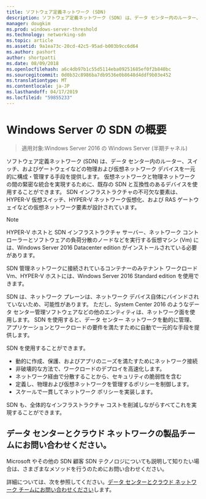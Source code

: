 ```yaml
---
title: ソフトウェア定義ネットワーク (SDN)
description: ソフトウェア定義ネットワーク (SDN) は、データ センター内のルーター、スイッチ、およびゲートウェイなどの物理および仮想ネットワーク デバイスを一元的に構成・管理する手段を提供します。 このトピックを使用して、Windows Server、System Center、および Microsoft Azure で提供されるソフトウェア定義ネットワーク (SDN) テクノロジについて説明します。
manager: dougkim
ms.prod: windows-server-threshold
ms.technology: networking-sdn
ms.topic: article
ms.assetid: 9a1ea73c-20cd-42c5-95ad-b003b9cc6d64
ms.author: pashort
author: shortpatti
ms.date: 08/09/2018
ms.openlocfilehash: a6c4db97b1c55d5114eba09251685ef0f2b840bc
ms.sourcegitcommit: 0d0b32c8986ba7db9536e0b8648d4ddf9b03e452
ms.translationtype: MT
ms.contentlocale: ja-JP
ms.lasthandoff: 04/17/2019
ms.locfileid: "59855233"
---
```

# <a name="sdn-in-windows-server-overview"></a>Windows Server の SDN の概要

>適用対象:Windows Server 2016 の Windows Server (半期チャネル)


ソフトウェア定義ネットワーク (SDN) は、データ センター内のルーター、スイッチ、およびゲートウェイなどの物理および仮想ネットワーク デバイスを一元的に構成・管理する手段を提供します。 仮想ネットワークと物理ネットワークの間の緊密な統合を実現するために、既存の SDN と互換性のあるデバイスを使用することができます。 SDN インフラストラクチャの不可欠な要素は、HYPER-V 仮想スイッチ、HYPER-V ネットワーク仮想化、および RAS ゲートウェイなどの仮想ネットワーク要素が設計されています。 

>[!Note]
>HYPER-V ホストと SDN インフラストラクチャ サーバー、ネットワーク コント ローラーとソフトウェアの負荷分散のノードなどを実行する仮想マシン (Vm) には、Windows Server 2016 Datacenter edition がインストールされている必要があります。 
>
>SDN 管理ネットワークに接続されているコンテナーのみテナント ワークロード Vm、HYPER-V ホストには、Windows Server 2016 Standard edition を使用できます。

SDN は、ネットワーク プレーンは、ネットワーク デバイス自体にバインドされていないため、可能性があります。 ただし、System Center 2016 のようなデータ センター管理ソフトウェアなどの他のエンティティは、ネットワーク面を使用します。 SDN を使用すると、データ センター ネットワークを動的に管理、アプリケーションとワークロードの要件を満たすために自動で一元的な手段を提供します。 

SDN を使用することができます。

- 動的に作成、保護、およびアプリのニーズを満たすためにネットワーク接続
- 非破壊的な方法で、ワークロードのデプロイを高速化します。
- ネットワーク経由で分散することから、セキュリティの脆弱性を含む
- 定義し、物理および仮想ネットワークを管理するポリシーを制御します。 
- スケールで一貫してネットワーク ポリシーを実装します。

SDN も、全体的なインフラストラクチャ コストを削減しながらすべてこれを実現することができます。



## <a name="contact-the-datacenter-and-cloud-networking-product-team"></a>データ センターとクラウド ネットワークの製品チームにお問い合わせください。

Microsoft やその他の SDN 顧客 SDN テクノロジについても説明して知りたい場合は、さまざまなメソッドを行うのためにお問い合わせください。

詳細については、次を参照してください。[データ センターとクラウド ネットワーク チームにお問い合わせください](contact-sdn-team.md)します。
